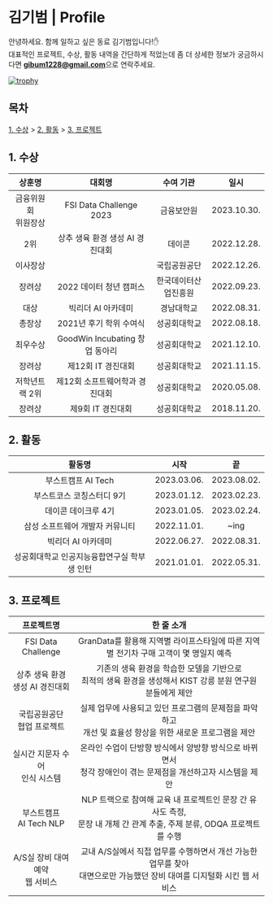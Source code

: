 # 김기범 | Profile
   
안녕하세요. 함께 일하고 싶은 동료 김기범입니다!✋<br>
대표적인 프로젝트, 수상, 활동 내역을 간단하게 적었는데 좀 더 상세한 정보가 궁금하시다면 **gibum1228@gmail.com**으로 연락주세요.<br>

[![trophy](https://github-profile-trophy.vercel.app/?username=gibum1228&row=1&theme=nord)](https://github.com/ryo-ma/github-profile-trophy)

## 목차
[1. 수상](#1-수상) > [2. 활동](#2-활동) > [3. 프로젝트](#3-프로젝트)

## 1. 수상

|상훈명|대회명|수여 기관|일시|
|:--:|:--:|:--:|:--:|
|금융위원회<br>위원장상|FSI Data Challenge 2023|금융보안원|2023.10.30.|
|2위|상추 생육 환경 생성 AI 경진대회|데이콘|2022.12.28.|
|이사장상||국립공원공단|2022.12.26.|
|장려상|2022 데이터 청년 캠퍼스|한국데이터산업진흥원|2022.09.23.|
|대상|빅리더 AI 아카데미|경남대학교|2022.08.31.|
|총장상|2021년 후기 학위 수여식|성공회대학교|2022.08.18.|
|최우수상|GoodWin Incubating 창업 동아리|성공회대학교|2021.12.10.|
|장려상|제12회 IT 경진대회|성공회대학교|2021.11.15.|
|저학년트랙 2위|제12회 소프트웨어학과 경진대회|성공회대학교|2020.05.08.|
|장려상|제9회 IT 경진대회|성공회대학교|2018.11.20.|

## 2. 활동
   
|활동명|시작|끝|
|:--:|:--:|:--:|
|부스트캠프 AI Tech|2023.03.06.|2023.08.02.|
|부스트코스 코칭스터디 9기|2023.01.12.|2023.02.23.|
|데이콘 데이크루 4기|2023.01.05.|2023.02.24.|
|삼성 소프트웨어 개발자 커뮤니티|2022.11.01.|~ing|
|빅리더 AI 아카데미|2022.06.27.|2022.08.31.|
|성공회대학교 인공지능융합연구실 학부생 인턴|2021.01.01.|2022.05.31.|

## 3. 프로젝트

|프로젝트명|한 줄 소개|
|:--:|:--:|
|FSI Data Challenge|GranData를 활용해 지역별 라이프스타일에 따른 지역별 전기차 구매 고객이 몇 명일지 예측|
|상추 생육 환경<br>생성 AI 경진대회|기존의 생육 환경을 학습한 모델을 기반으로<br>최적의 생육 환경을 생성해서 KIST 강릉 분원 연구원분들에게 제안|
|국립공원공단<br>협업 프로젝트|실제 업무에 사용되고 있던 프로그램의 문제점을 파악하고<br>개선 및 효율성 향상을 위한 새로운 프로그램을 제안|
|실시간 지문자 수어<br>인식 시스템|온라인 수업이 단방향 방식에서 양방향 방식으로 바뀌면서<br>청각 장애인이 겪는 문제점을 개선하고자 시스템을 제안|
|부스트캠프<br>AI Tech NLP|NLP 트랙으로 참여해 교육 내 프로젝트인 문장 간 유사도 측정,<br>문장 내 개체 간 관계 추출, 주제 분류, ODQA 프로젝트를 수행|
|A/S실 장비 대여 예약<br>웹 서비스|교내 A/S실에서 직접 업무를 수행하면서 개선 가능한 업무를 찾아<br>대면으로만 가능했던 장비 대여를 디지털화 시킨 웹 서비스|
